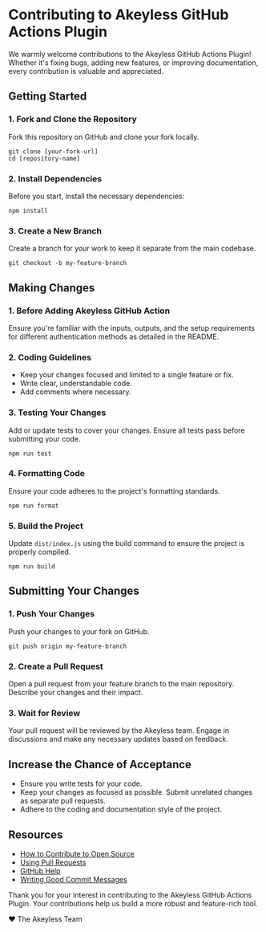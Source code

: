 # Contributing to Akeyless GitHub Actions Plugin

We warmly welcome contributions to the Akeyless GitHub Actions Plugin! Whether it's fixing bugs, adding new features, or improving documentation, every contribution is valuable and appreciated.

## Getting Started

### 1. Fork and Clone the Repository
Fork this repository on GitHub and clone your fork locally.

```
git clone [your-fork-url]
cd [repository-name]
```

### 2. Install Dependencies
Before you start, install the necessary dependencies:

```
npm install
```

### 3. Create a New Branch
Create a branch for your work to keep it separate from the main codebase.

```
git checkout -b my-feature-branch
```

## Making Changes

### 1. Before Adding Akeyless GitHub Action
Ensure you're familiar with the inputs, outputs, and the setup requirements for different authentication methods as detailed in the README.

### 2. Coding Guidelines
- Keep your changes focused and limited to a single feature or fix.
- Write clear, understandable code.
- Add comments where necessary.

### 3. Testing Your Changes
Add or update tests to cover your changes.
Ensure all tests pass before submitting your code.

```
npm run test
```

### 4. Formatting Code
Ensure your code adheres to the project's formatting standards.

```
npm run format
```

### 5. Build the Project
Update `dist/index.js` using the build command to ensure the project is properly compiled.

```
npm run build
```

## Submitting Your Changes

### 1. Push Your Changes
Push your changes to your fork on GitHub.

```
git push origin my-feature-branch
```

### 2. Create a Pull Request
Open a pull request from your feature branch to the main repository. Describe your changes and their impact.

### 3. Wait for Review
Your pull request will be reviewed by the Akeyless team. Engage in discussions and make any necessary updates based on feedback.

## Increase the Chance of Acceptance
- Ensure you write tests for your code.
- Keep your changes as focused as possible. Submit unrelated changes as separate pull requests.
- Adhere to the coding and documentation style of the project.

## Resources
- [How to Contribute to Open Source](https://opensource.guide/how-to-contribute/)
- [Using Pull Requests](https://docs.github.com/en/github/collaborating-with-issues-and-pull-requests/about-pull-requests)
- [GitHub Help](https://docs.github.com/)
- [Writing Good Commit Messages](https://chris.beams.io/posts/git-commit/)

Thank you for your interest in contributing to the Akeyless GitHub Actions Plugin. Your contributions help us build a more robust and feature-rich tool.

❤️ The Akeyless Team